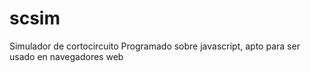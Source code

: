 # scsim
Simulador de cortocircuito
Programado sobre javascript, apto para ser usado en navegadores web
